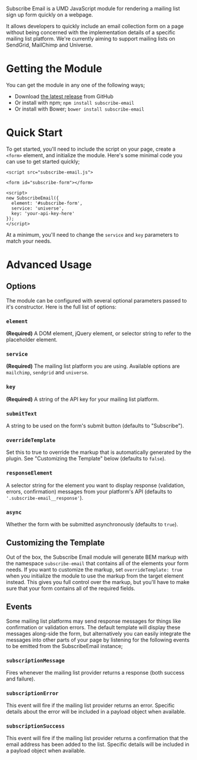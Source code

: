 Subscribe Email is a UMD JavaScript module for rendering a mailing list sign up form quickly on a webpage.

It allows developers to quickly include an email collection form on a page without being concerned with the implementation details of a specific mailing list platform. We're currently aiming to support mailing lists on SendGrid, MailChimp and Universe.

# Getting the Module
You can get the module in any one of the following ways;
- Download [the latest release](https://github.com/blocks/subscribe-email/releases) from GitHub
- Or install with npm; `npm install subscribe-email`
- Or install with Bower; `bower install subscribe-email`

# Quick Start
To get started, you'll need to include the script on your page, create a `<form>` element, and initialize the module. Here's some minimal code you can use to get started quickly;

```
<script src="subscribe-email.js">
```


```
<form id="subscribe-form"></form>
```


```
<script>
new SubscribeEmail({
  element: '#subscribe-form',
  service: 'universe',
  key: 'your-api-key-here'
});
</script>
```

At a minimum, you'll need to change the `service` and `key` parameters to match your needs.

# Advanced Usage

## Options
The module can be configured with several optional parameters passed to it's constructor. Here is the full list of options:

### `element`
**(Required)** A DOM element, jQuery element, or selector string to refer to the placeholder element.

### `service`
**(Required)** The mailing list platform you are using. Available options are `mailchimp`, `sendgrid` and `universe`.

### `key`
**(Required)** A string of the API key for your mailing list platform.

### `submitText`
A string to be used on the form's submit button (defaults to "Subscribe").

### `overrideTemplate`
Set this to true to override the markup that is automatically generated by the plugin. See "Customizing the Template" below (defaults to `false`).

### `responseElement`
A selector string for the element you want to display response (validation, errors, confirmation) messages from your platform's API (defaults to `'.subscribe-email__response'`).

### `async`
Whether the form with be submitted asynchronously (defaults to `true`).

## Customizing the Template
Out of the box, the Subscribe Email module will generate BEM markup with the namespace `subscribe-email` that contains all of the elements your form needs. If you want to customize the markup, set `overrideTemplate: true` when you initialize the module to use the markup from the target element instead. This gives you full control over the markup, but you'll have to make sure that your form contains all of the required fields.

## Events
Some mailing list platforms may send response messages for things like confirmation or validation errors. The default template will display these messages along-side the form, but alternatively you can easily integrate the messages into other parts of your page by listening for the following events to be emitted from the SubscribeEmail instance;

### `subscriptionMessage`
Fires whenever the mailing list provider returns a response (both success and failure).

### `subscriptionError`
This event will fire if the mailing list provider returns an error. Specific details about the error will be included in a payload object when available.

### `subscriptionSuccess`
This event will fire if the mailing list provider returns a confirmation that the email address has been added to the list. Specific details will be included in a payload object when available.
